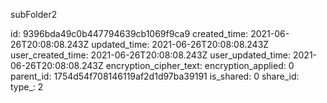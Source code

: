 subFolder2

id: 9396bda49c0b447794639cb1069f9ca9
created_time: 2021-06-26T20:08:08.243Z
updated_time: 2021-06-26T20:08:08.243Z
user_created_time: 2021-06-26T20:08:08.243Z
user_updated_time: 2021-06-26T20:08:08.243Z
encryption_cipher_text: 
encryption_applied: 0
parent_id: 1754d54f708146119af2d1d97ba39191
is_shared: 0
share_id: 
type_: 2